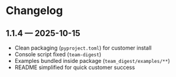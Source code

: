 
# Changelog

## 1.1.4 — 2025-10-15
- Clean packaging (`pyproject.toml`) for customer install
- Console script fixed (`team-digest`)
- Examples bundled inside package (`team_digest/examples/**`)
- README simplified for quick customer success
